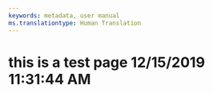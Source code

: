 ```yaml
---
keywords: metadata, user manual
ms.translationtype: Human Translation
---
```

# this is a test page 12/15/2019 11:31:44 AM